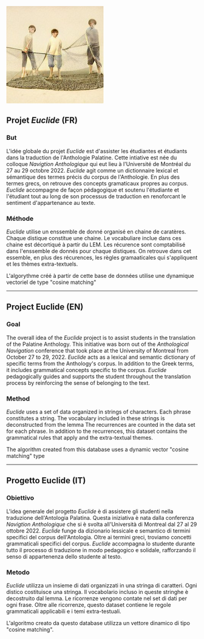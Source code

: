 ![](imageAP.jpeg )  

## Projet *Euclide* (FR)

### But

L'idée globale du projet *Euclide* est d'assister les étudiantes et étudiants dans la traduction de l'Anthologie Palatine. Cette intiative est née du colloque *Navigtion Anthologique* qui eut lieu à l'Université de Montréal du 27 au 29 octobre 2022. *Euclide* agit comme un dictionnaire lexical et sémantique des termes précis du corpus de l'Anthologie. En plus des termes grecs, on retrouve des concepts gramaticaux propres au corpus. *Euclide* accompagne de façon pédagogique et soutenu l'étudiante et l'étudiant tout au long de son processus de traduction en renoforcant le sentiment d'appartenance au texte. 

### Méthode

*Euclide* utilise un enssemble de donné organisé en chaine de caratères. Chaque distique constitue une chaine. Le vocabuliare inclue dans ces chaine est décortiqué à partir du LEM. Les récurence sont comptabilisé dans l'enssemble de donnés pour chaque distiques. On retrouve dans cet essemble, en plus des récurences, les règles gramaaticales qui s'appliquent et les thèmes extra-textuels.

L'algorythme créé à partir de cette base de données utilise une dynamique vectoriel de type "cosine matching" 
___

## Project Euclide (EN)

### Goal

The overall idea of the *Euclide* project is to assist students in the translation of the Palatine Anthology. This initiative was born out of the *Anthological Navigation* conference that took place at the University of Montreal from October 27 to 29, 2022. *Euclide* acts as a lexical and semantic dictionary of specific terms from the Anthology's corpus. In addition to the Greek terms, it includes grammatical concepts specific to the corpus. *Euclide* pedagogically guides and supports the student throughout the translation process by reinforcing the sense of belonging to the text. 

### Method

*Euclide* uses a set of data organized in strings of characters. Each phrase constitutes a string. The vocabulary included in these strings is deconstructed from the lemma The recurrences are counted in the data set for each phrase. In addition to the recurrences, this dataset contains the grammatical rules that apply and the extra-textual themes.

The algorithm created from this database uses a dynamic vector "cosine matching" type
___

## Progetto Euclide (IT)

### Obiettivo

L'idea generale del progetto *Euclide* è di assistere gli studenti nella traduzione dell'Antologia Palatina. Questa iniziativa è nata dalla conferenza *Navigtion Anthologique* che si è svolta all'Università di Montreal dal 27 al 29 ottobre 2022. *Euclide* funge da dizionario lessicale e semantico di termini specifici del corpus dell'Antologia. Oltre ai termini greci, troviamo concetti grammaticali specifici del corpus. *Euclide* accompagna lo studente durante tutto il processo di traduzione in modo pedagogico e solidale, rafforzando il senso di appartenenza dello studente al testo. 

### Metodo

*Euclide* utilizza un insieme di dati organizzati in una stringa di caratteri. Ogni distico costituisce una stringa. Il vocabolario incluso in queste stringhe è decostruito dal lemma. Le ricorrenze vengono contate nel set di dati per ogni frase. Oltre alle ricorrenze, questo dataset contiene le regole grammaticali applicabili e i temi extra-testuali.

L'algoritmo creato da questo database utilizza un vettore dinamico di tipo "cosine matching".